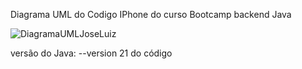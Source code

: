 Diagrama UML do Codigo IPhone do curso Bootcamp backend Java

![DiagramaUMLJoseLuiz](https://github.com/jose13luiz/uml-iphone-java-dio/assets/106891403/3f172cb6-d4b6-4e6c-a344-5bd025adbb7d)

versão do Java: --version 21 do código
